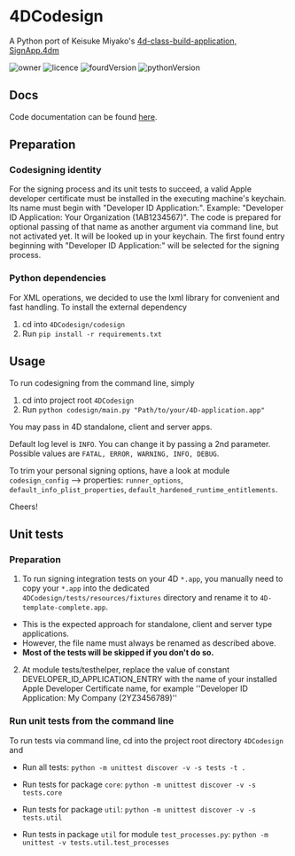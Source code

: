 # 4DCodesign
A Python port of Keisuke Miyako's [4d-class-build-application, SignApp.4dm](https://github.com/miyako/4d-class-build-application/blob/main/Project/Sources/Classes/SignApp.4dm) <br>

![owner](https://img.shields.io/badge/%C2%A9-knk%20Business%20Software%20AG-orange)
![licence](https://img.shields.io/badge/license-MIT-brightgreen)
![fourdVersion](https://img.shields.io/badge/4D%20compatibility-v19R4%2B-blue)
![pythonVersion](https://img.shields.io/badge/Python-3.10-blue)

## Docs
Code documentation can be found [here](https://dbyte.github.io/4DCodesign/).

## Preparation
### Codesigning identity
For the signing process and its unit tests to succeed, a valid Apple developer certificate must be installed in the executing machine's keychain.
Its name must begin with "Developer ID Application:". Example: "Developer ID Application: Your Organization (1AB1234567)".
The code is prepared for optional passing of that name as another argument via command line, but not activated yet.
It will be looked up in your keychain. The first found entry beginning with "Developer ID Application:" will be selected for the signing process.

### Python dependencies
For XML operations, we decided to use the lxml library for convenient and fast handling.
To install the external dependency

1. cd into ```4DCodesign/codesign```
2. Run ```pip install -r requirements.txt```

## Usage
To run codesigning from the command line, simply

1. cd into project root ```4DCodesign```
2. Run ```python codesign/main.py "Path/to/your/4D-application.app"```

You may pass in 4D standalone, client and server apps.

Default log level is ```INFO```. You can change it by passing a 2nd parameter.
Possible values are ```FATAL, ERROR, WARNING, INFO, DEBUG```.

To trim your personal signing options, have a look at module ```codesign_config``` -->
properties: ```runner_options```, ```default_info_plist_properties```, ```default_hardened_runtime_entitlements```.

Cheers!

## Unit tests
### Preparation
1. To run signing integration tests on your 4D `*.app`, you manually need to copy your `*.app` into the dedicated
`4DCodesign/tests/resources/fixtures` directory and rename it to `4D-template-complete.app`.

- This is the expected approach for standalone, client and server type applications. <br>
- However, the file name must always be renamed as described above. <br>
- **Most of the tests will be skipped if you don't do so.**

2. At module tests/testhelper, replace the value of constant DEVELOPER_ID_APPLICATION_ENTRY with the name of your installed
Apple Developer Certificate name, for example ''Developer ID Application: My Company (2YZ3456789)''

### Run unit tests from the command line
To run tests via command line, cd into the project root directory ```4DCodesign``` and

- Run all tests:
  ```python -m unittest discover -v -s tests -t .```

- Run tests for package `core`:
  ```python -m unittest discover -v -s tests.core```

- Run tests for package `util`:
  ```python -m unittest discover -v -s tests.util```

- Run tests in package `util` for module `test_processes.py`:
  ```python -m unittest -v tests.util.test_processes```
